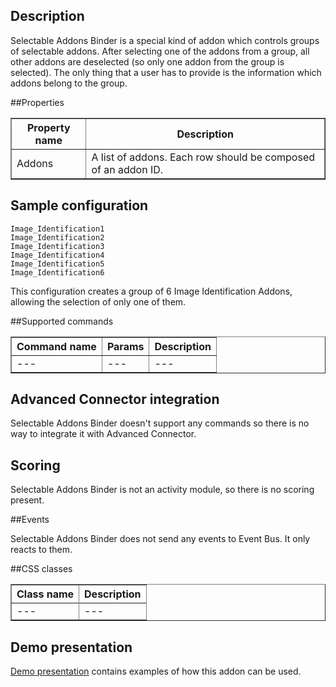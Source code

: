 ## Description

Selectable Addons Binder is a special kind of addon which controls groups of selectable addons. After selecting one of the addons from a group, all other addons are deselected (so only one addon from the group is selected). The only thing that a user has to provide is the information which addons belong to the group.

##Properties

<table border='1'>
<tbody>
    <tr>
        <th>Property name</th>
        <th>Description</th>
    </tr>
    <tr>
        <td>Addons</td>
        <td>A list of addons. Each row should be composed of an addon ID.</td>
    </tr>
</tbody>
</table>

## Sample configuration

    Image_Identification1    
    Image_Identification2    
    Image_Identification3    
    Image_Identification4   
    Image_Identification5    
    Image_Identification6    

This configuration creates a group of 6 Image Identification Addons, allowing the selection of only one of them.

##Supported commands

<table border='1'>
<tbody>
    <tr>
        <th>Command name</th>
        <th>Params</th>
        <th>Description</th>
    </tr>
<tr>
        <td>---</td>
        <td>---</td>
        <td>---</td>
    </tr>
</tbody>
</table>

## Advanced Connector integration

Selectable Addons Binder doesn't support any commands so there is no way to integrate it with Advanced Connector.

## Scoring

Selectable Addons Binder is not an activity module, so there is no scoring present.

##Events

Selectable Addons Binder does not send any events to Event Bus. It only reacts to them.

##CSS classes

  <table border='1'>
<tbody>
    <tr>
        <th>Class name</th>
        <th>Description</th>
    </tr>
    <tr>
        <tr>
            <td>---</td>
            <td>---</td>
        </tr>
</tbody>
</table>       

## Demo presentation
[Demo presentation](/embed/6057207158800384 "Demo presentation") contains examples of how this addon can be used.                 
    